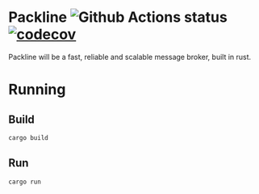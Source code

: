# Packline ![Github Actions status](https://github.com/vinijabes/packline/workflows/Rust/badge.svg) [![codecov](https://codecov.io/gh/vinijabes/packline/branch/main/graph/badge.svg?token=6ZSY1861WP)](https://codecov.io/gh/vinijabes/packline)

Packline will be a fast, reliable and scalable message broker, built in rust.

# Running
## Build
```sh
cargo build
```

## Run
```sh
cargo run
```